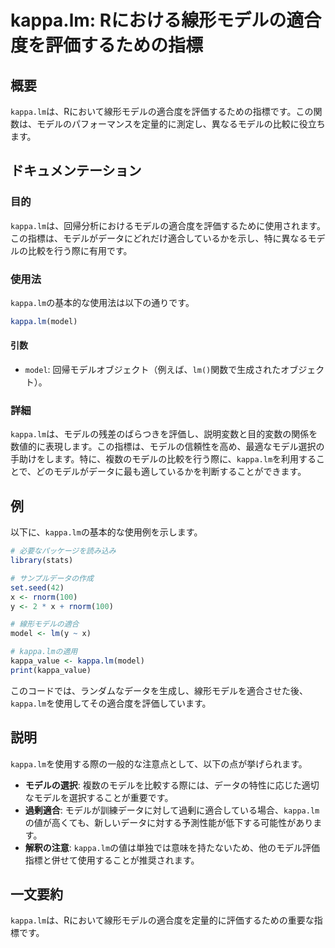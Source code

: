 <!--
Meta Description: # kappa.lm: Rにおける線形モデルの適合度を評価するための指標 ## 概要 `kappa.lm`は、Rにおいて線形モデルの適合度を評価するための指標です。この関数は、モデルのパフォーマンスを定量的に測定し、異なるモデルの比較に役立ちます。 ## ドキュメンテーション ### 目的 `kap...
Meta Keywords: kappa, model, この指標は, rnorm, 100
-->

# kappa.lm: Rにおける線形モデルの適合度を評価するための指標

## 概要
`kappa.lm`は、Rにおいて線形モデルの適合度を評価するための指標です。この関数は、モデルのパフォーマンスを定量的に測定し、異なるモデルの比較に役立ちます。

## ドキュメンテーション
### 目的
`kappa.lm`は、回帰分析におけるモデルの適合度を評価するために使用されます。この指標は、モデルがデータにどれだけ適合しているかを示し、特に異なるモデルの比較を行う際に有用です。

### 使用法
`kappa.lm`の基本的な使用法は以下の通りです。

```R
kappa.lm(model)
```

#### 引数
- `model`: 回帰モデルオブジェクト（例えば、`lm()`関数で生成されたオブジェクト）。

### 詳細
`kappa.lm`は、モデルの残差のばらつきを評価し、説明変数と目的変数の関係を数値的に表現します。この指標は、モデルの信頼性を高め、最適なモデル選択の手助けをします。特に、複数のモデルの比較を行う際に、`kappa.lm`を利用することで、どのモデルがデータに最も適しているかを判断することができます。

## 例
以下に、`kappa.lm`の基本的な使用例を示します。

```R
# 必要なパッケージを読み込み
library(stats)

# サンプルデータの作成
set.seed(42)
x <- rnorm(100)
y <- 2 * x + rnorm(100)

# 線形モデルの適合
model <- lm(y ~ x)

# kappa.lmの適用
kappa_value <- kappa.lm(model)
print(kappa_value)
```

このコードでは、ランダムなデータを生成し、線形モデルを適合させた後、`kappa.lm`を使用してその適合度を評価しています。

## 説明
`kappa.lm`を使用する際の一般的な注意点として、以下の点が挙げられます。

- **モデルの選択**: 複数のモデルを比較する際には、データの特性に応じた適切なモデルを選択することが重要です。
- **過剰適合**: モデルが訓練データに対して過剰に適合している場合、`kappa.lm`の値が高くても、新しいデータに対する予測性能が低下する可能性があります。
- **解釈の注意**: `kappa.lm`の値は単独では意味を持たないため、他のモデル評価指標と併せて使用することが推奨されます。

## 一文要約
`kappa.lm`は、Rにおいて線形モデルの適合度を定量的に評価するための重要な指標です。